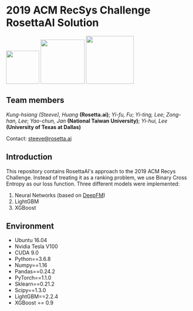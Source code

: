 # 2019 ACM RecSys Challenge RosettaAI Solution


<a href="https://rosetta.ai/"><img src="https://www.rosetta.ai/images/logo.png" height="90" ></a>
<a href="https://www.ntu.edu.tw/"><img src="https://upload.wikimedia.org/wikipedia/zh/thumb/4/4c/National_Taiwan_University_logo.svg/1200px-National_Taiwan_University_logo.svg.png"  height="120"></a>
<a href="https://www.utdallas.edu/"><img src="https://yt3.ggpht.com/a/AGF-l7-x9pb2HmLWEJxTncC5EjzekRKX9I-qpX4nXg=s900-mo-c-c0xffffffff-rj-k-no"  height="130"></a> 


## Team members 
_Kung-hsiang (Steeve), Huang_ __(Rosetta.ai)__; _Yi-fu, Fu_; _Yi-ting, Lee_; _Zong-han, Lee_; _Yao-chun, Jan_ __(National Taiwan University)__; _Yi-hui, Lee_ __(University of Texas at Dallas)__

Contact: steeve@rosetta.ai



## Introduction
This repository contains RosettaAI's approach to the 2019 ACM Recys Challenge. Instead of treating it as a ranking problem, we use Binary Cross Entropy as our loss function. Three different models were implemented:
1. Neural Networks (based on [DeepFM](https://arxiv.org/pdf/1804.04950.pdf))
2. LightGBM 
3. XGBoost



## Environment
* Ubuntu 16.04
* Nvidia Tesla V100
* CUDA 9.0 
* Python==3.6.8
* Numpy==1.16
* Pandas==0.24.2
* PyTorch==1.1.0  
* Sklearn==0.21.2
* Scipy==1.3.0
* LightGBM==2.2.4
* XGBoost == 0.9
